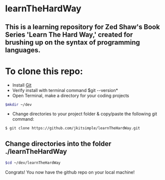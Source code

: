 learnTheHardWay 
======
This is a learning repository for Zed Shaw's Book Series 'Learn The Hard Way,'
created for brushing up on the syntax of programming languages.
------



# To clone this repo:

  * Install [Git](https://git-scm.com/book/en/v2/Getting-Started-Installing-Git)
  * Verify install with terminal command $git --version*
  * Open Terminal, make a directory for your coding projects 
```bash
$mkdir ~/dev
```
  * Change directories to your project folder & copy/paste the following git command:
```bash
$ git clone https://github.com/jkitsimple/learnTheHardWay.git
```
## Change directories into the folder ./learnTheHardWay
```bash
$cd ~/dev/learnTheHardWay
```
Congrats! You now have the github repo on your local machine!

